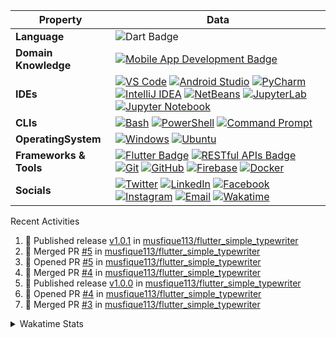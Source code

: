 <!--
<h1 align="center">Coding, debugging, and delivering greatness.</h1> 
<h4 align="center">~that's Musfique, a CSE student</h4>
<h5 align="center">Always open for new and interesting projects. Let's connect and make something awesome together.</h5>
<p align="left"> <img src="https://komarev.com/ghpvc/?username=musfique113&label=Profile%20views&color=0e75b6&style=flat" alt="musfique113" /> </p> -->


 <!--[![wakatime](https://wakatime.com/badge/user/18368562-fe00-4dd1-a78f-9403210fea47.svg)](https://wakatime.com/@18368562-fe00-4dd1-a78f-9403210fea47) -->

<!-- <details>	
<summary>Languages and Tools:</summary>
<p align="left"> <a href="https://www.gnu.org/software/bash/" target="_blank" rel="noreferrer"> <img src="https://www.vectorlogo.zone/logos/gnu_bash/gnu_bash-icon.svg" alt="bash" width="30" height="30"/> </a> <a href="https://getbootstrap.com" target="_blank" rel="noreferrer"> <img src="https://raw.githubusercontent.com/devicons/devicon/master/icons/bootstrap/bootstrap-plain-wordmark.svg" alt="bootstrap" width="30" height="30"/> </a> <a href="https://www.w3schools.com/cpp/" target="_blank" rel="noreferrer"> <img src="https://raw.githubusercontent.com/devicons/devicon/master/icons/cplusplus/cplusplus-original.svg" alt="cplusplus" width="30" height="30"/> </a> <a href="https://www.w3schools.com/css/" target="_blank" rel="noreferrer"> <img src="https://raw.githubusercontent.com/devicons/devicon/master/icons/css3/css3-original-wordmark.svg" alt="css3" width="30" height="30"/> </a> <a href="https://www.docker.com/" target="_blank" rel="noreferrer"> <img src="https://raw.githubusercontent.com/devicons/devicon/master/icons/docker/docker-original-wordmark.svg" alt="docker" width="30" height="30"/> </a> <a href="https://git-scm.com/" target="_blank" rel="noreferrer"> <img src="https://www.vectorlogo.zone/logos/git-scm/git-scm-icon.svg" alt="git" width="30" height="30"/> </a> <a href="https://www.w3.org/html/" target="_blank" rel="noreferrer"> <img src="https://raw.githubusercontent.com/devicons/devicon/master/icons/html5/html5-original-wordmark.svg" alt="html5" width="30" height="30"/> </a> <a href="https://developer.mozilla.org/en-US/docs/Web/JavaScript" target="_blank" rel="noreferrer"> <img src="https://raw.githubusercontent.com/devicons/devicon/master/icons/javascript/javascript-original.svg" alt="javascript" width="30" height="30"/> </a> <a href="https://www.linux.org/" target="_blank" rel="noreferrer"> <img src="https://raw.githubusercontent.com/devicons/devicon/master/icons/linux/linux-original.svg" alt="linux" width="30" height="30"/> </a> <a href="https://www.mysql.com/" target="_blank" rel="noreferrer"> <img src="https://raw.githubusercontent.com/devicons/devicon/master/icons/mysql/mysql-original-wordmark.svg" alt="mysql" width="30" height="30"/> </a> <a href="https://nodejs.org" target="_blank" rel="noreferrer"> <img src="https://raw.githubusercontent.com/devicons/devicon/master/icons/nodejs/nodejs-original-wordmark.svg" alt="nodejs" width="30" height="30"/> </a> <a href="https://www.oracle.com/" target="_blank" rel="noreferrer"> <img src="https://raw.githubusercontent.com/devicons/devicon/master/icons/oracle/oracle-original.svg" alt="oracle" width="30" height="30"/> </a> <a href="https://www.python.org" target="_blank" rel="noreferrer"> <img src="https://raw.githubusercontent.com/devicons/devicon/master/icons/python/python-original.svg" alt="python" width="30" height="30"/> </a> <a href="https://reactjs.org/" target="_blank" rel="noreferrer"> <img src="https://raw.githubusercontent.com/devicons/devicon/master/icons/react/react-original-wordmark.svg" alt="react" width="30" height="30"/> </a> </p>
</details>  -->

<!-- <details>
    <summary>Programming Languages and Tools</summary>
    <a href="https://github.com/search?q=user%3Amusfique113+language%3Ac"><img alt="C" src="https://custom-icon-badges.demolab.com/badge/C-03599C.svg?logo=c-in-hexagon&logoColor=white"></a>
    <a href="https://github.com/search?q=user%3Amusfique113+language%3Acpp"><img alt="C++" src="https://custom-icon-badges.demolab.com/badge/dart.svg?logo=cpp2&logoColor=white"></a>
    <a href="https://github.com/search?q=user%3Amusfique113+language%3Ajava"><img alt="Java" src="https://custom-icon-badges.demolab.com/badge/Java-007396.svg?logo=java&logoColor=white"></a>
    <a href="https://github.com/search?q=user%3Amusfique113+language%3Aassembly"><img alt="8086 Assembly" src="https://custom-icon-badges.demolab.com/badge/Assembly-525252.svg?logo=asm-hex&logoColor=white"></a>
    <a href="https://github.com/search?q=user%3Amusfique113+language%3Abash"><img alt="Bash" src="https://img.shields.io/badge/Bash-121011.svg?logo=gnu-bash&logoColor=white"></a>
    <a href="https://github.com/search?q=user%3Amusfique113+language%3Apython"><img alt="Python" src="https://img.shields.io/badge/Python-14354C.svg?logo=python&logoColor=white"></a>
    <a href="https://github.com/search?q=user%3Amusfique113+language%3Asql"><img alt="SQL" src="https://custom-icon-badges.demolab.com/badge/SQL-025E8C.svg?logo=database&logoColor=white"></a>
    <a href="https://github.com/search?q=user%3Amusfique113+language%3Ajavascript"><img alt="JavaScript" src="https://img.shields.io/badge/JavaScript-F7DF1E.svg?logo=javascript&logoColor=black"></a>
    <a href="https://github.com/search?q=user%3Amusfique113+language%3Ahtml"><img alt="HTML" src="https://img.shields.io/badge/HTML-E34F26.svg?logo=html5&logoColor=white"></a>
    <a href="https://github.com/search?q=user%3Amusfique113+language%3Amarkdown"><img alt="Markdown" src="https://img.shields.io/badge/Markdown-000000.svg?logo=markdown&logoColor=white"></a>
    <a href="https://github.com/search?q=user%3Amusfique113+language%3Atex"><img alt="LaTeX" src="https://img.shields.io/badge/LaTeX-008080.svg?logo=LaTeX&logoColor=white"></a>
  </details> -->

<!--
<details>	
<summary>Programming Languages and Tools</summary> 
<a href="" target="blank"><img align="center" src="https://skillicons.dev/icons?i=vscode,html,c,java,mysql,sqlite,linux,bash,python,dart,flutter,androidstudio,firebase,git,github,figma,latex,md,&theme=light&perline=9" height="100" width="" /></a>
</details>
-->
| Property             | Data                                                                                                                                                                                                                                                                                                                                                                                                                                                                                                                                                                                                                                                                                                                                                                                                                                                                                                                                                                                                                                                                                                                                                                                                                                                                                                                                                                                                                                                                                                                                                                                                                                                                                                                                                                                   |
|----------------------|------------------------------------------------------------------------------------------------------------------------------------------------------------------------------------------------------------------------------------------------------------------------------------------------------------------------------------------------------------------------------------------------------------------------------------------------------------------------------------------------------------------------------------------------------------------------------------------------------------------------------------------------------------------------------------------------------------------------------------------------------------------------------------------------------------------------------------------------------------------------------------------------------------------------------------------------------------------------------------------------------------------------------------------------------------------------------------------------------------------------------------------------------------------------------------------------------------------------------------------------------------------------------------------------------------------------------------------------------------------------------------------------------------------------------------------------------------------------------------------------------------------------------------------------------------------------------------------------------------------------------------------------------------------------------------------------------------------------------------------------------------------------------------------------------------------------------------------------|
| **Language**       | ![Dart Badge](https://img.shields.io/badge/-Dart-0175C2?style=flat&logo=dart&logoColor=white)|
|**Domain Knowledge**      | [![Mobile App Development Badge](https://img.shields.io/badge/-Mobile%20App%20Development-blue?style=flat&logoColor=white&logo=swift)](#) |
| **IDEs**      | [![VS Code](https://img.shields.io/badge/-VS%20Code-007ACC?logo=visual-studio-code&logoColor=white)](https://code.visualstudio.com/) [![Android Studio](https://img.shields.io/badge/-Android%20Studio-3DDC84?logo=android-studio&logoColor=white)](https://developer.android.com/studio) [![PyCharm](https://img.shields.io/badge/-PyCharm-000000?logo=pycharm&logoColor=white)](https://www.jetbrains.com/pycharm/) [![IntelliJ IDEA](https://img.shields.io/badge/-IntelliJ%20IDEA-000000?logo=intellij-idea&logoColor=white)](https://www.jetbrains.com/idea/) [![NetBeans](https://img.shields.io/badge/-NetBeans-1B6AC6?logo=apache-netbeans-ide&logoColor=white)](https://netbeans.apache.org/) [![JupyterLab](https://img.shields.io/badge/-JupyterLab-gray?logo=jupyter)](https://jupyterlab.readthedocs.io/en/stable/) [![Jupyter Notebook](https://img.shields.io/badge/-Jupyter%20Notebook-gray?logo=jupyter)](https://jupyter.org/) |
| **CLIs**      | [![Bash](https://img.shields.io/badge/-Bash-black?logo=gnu-bash)](https://www.gnu.org/software/bash/) [![PowerShell](https://img.shields.io/badge/-PowerShell-blue?logo=powershell)](https://docs.microsoft.com/en-us/powershell/) [![Command Prompt](https://img.shields.io/badge/-Command%20Prompt-blue?logo=windows)](https://en.wikipedia.org/wiki/Cmd.exe)|
|**OperatingSystem**      | [![Windows](https://img.shields.io/badge/-Windows-0078D6?logo=windows&logoColor=white)](https://www.microsoft.com/en-us/windows) [![Ubuntu](https://img.shields.io/badge/-Ubuntu-E95420?logo=ubuntu&logoColor=white)](https://ubuntu.com/) |
| **Frameworks & Tools**      | [![Flutter Badge](https://img.shields.io/badge/-Flutter-blue?style=flat&logo=flutter)](https://flutter.dev/) [![RESTful APIs Badge](https://img.shields.io/badge/-RESTful%20APIs-green?style=flat&logo=rest)](https://restfulapi.net/) [![Git](https://img.shields.io/badge/-Git-orange?logo=git)](https://git-scm.com/) [![GitHub](https://img.shields.io/badge/-GitHub-black?logo=github)](https://github.com/) [![Firebase](https://img.shields.io/badge/-Firebase-yellow?logo=firebase)](https://firebase.google.com/) [![Docker](https://img.shields.io/badge/-Docker-blue?logo=docker)](https://www.docker.com/)|
| **Socials**      | [![Twitter](https://img.shields.io/badge/-musfiquedotme-1DA1F2?style=flat&logo=Twitter&logoColor=white)](https://twitter.com/musfiquedotme) [![LinkedIn](https://img.shields.io/badge/-musfique113-0077B5?style=flat&logo=LinkedIn&logoColor=white)](https://linkedin.com/in/musfique113) [![Facebook](https://img.shields.io/badge/-musfique.me-1877F2?style=flat&logo=Facebook&logoColor=white)](https://fb.com/musfique.me) [![Instagram](https://img.shields.io/badge/-musfique.me-E4405F?style=flat&logo=Instagram&logoColor=white)](https://instagram.com/musfique.me) [![Email](https://img.shields.io/badge/Email-musfique113%40gmail.com-red?style=flat&logo=gmail&logoColor=white)](mailto:musfique113@gmail.com) [![Wakatime](https://img.shields.io/badge/-Wakatime-000000?logo=Wakatime&logoColor=#8c6dd7&style=flat)](https://wakatime.com/@musfique113) |


<summary> Recent Activities</summary>
 
<!--START_SECTION:activity-->
1. 🚀 Published release [v1.0.1](https://github.com/musfique113/flutter_simple_typewriter/releases/tag/v1.0.1) in [musfique113/flutter_simple_typewriter](https://github.com/musfique113/flutter_simple_typewriter)
2. 🎉 Merged PR [#5](https://github.com/musfique113/flutter_simple_typewriter/pull/5) in [musfique113/flutter_simple_typewriter](https://github.com/musfique113/flutter_simple_typewriter)
3. 💪 Opened PR [#5](https://github.com/musfique113/flutter_simple_typewriter/pull/5) in [musfique113/flutter_simple_typewriter](https://github.com/musfique113/flutter_simple_typewriter)
4. 🎉 Merged PR [#4](https://github.com/musfique113/flutter_simple_typewriter/pull/4) in [musfique113/flutter_simple_typewriter](https://github.com/musfique113/flutter_simple_typewriter)
5. 🚀 Published release [v1.0.0](https://github.com/musfique113/flutter_simple_typewriter/releases/tag/v1.0.0) in [musfique113/flutter_simple_typewriter](https://github.com/musfique113/flutter_simple_typewriter)
6. 💪 Opened PR [#4](https://github.com/musfique113/flutter_simple_typewriter/pull/4) in [musfique113/flutter_simple_typewriter](https://github.com/musfique113/flutter_simple_typewriter)
7. 🎉 Merged PR [#3](https://github.com/musfique113/flutter_simple_typewriter/pull/3) in [musfique113/flutter_simple_typewriter](https://github.com/musfique113/flutter_simple_typewriter)
<!--END_SECTION:activity-->

<details>	
<summary>Wakatime Stats</summary>  

<!--START_SECTION:waka-->
![Code Time](http://img.shields.io/badge/Code%20Time-1%2C365%20hrs%2052%20mins-blue)

**I'm a Night 🦉** 

```text
🌞 Morning                625 commits         ██░░░░░░░░░░░░░░░░░░░░░░░   07.48 % 
🌆 Daytime                2864 commits        █████████░░░░░░░░░░░░░░░░   34.28 % 
🌃 Evening                2816 commits        ████████░░░░░░░░░░░░░░░░░   33.70 % 
🌙 Night                  2050 commits        ██████░░░░░░░░░░░░░░░░░░░   24.54 % 
```
📅 **I'm Most Productive on Tuesday** 

```text
Monday                   1297 commits        ████░░░░░░░░░░░░░░░░░░░░░   15.52 % 
Tuesday                  1304 commits        ████░░░░░░░░░░░░░░░░░░░░░   15.61 % 
Wednesday                1243 commits        ████░░░░░░░░░░░░░░░░░░░░░   14.88 % 
Thursday                 1108 commits        ███░░░░░░░░░░░░░░░░░░░░░░   13.26 % 
Friday                   930 commits         ███░░░░░░░░░░░░░░░░░░░░░░   11.13 % 
Saturday                 1235 commits        ████░░░░░░░░░░░░░░░░░░░░░   14.78 % 
Sunday                   1238 commits        ████░░░░░░░░░░░░░░░░░░░░░   14.82 % 
```


📊 **This Week I Spent My Time On** 

```text
🕑︎ Time Zone: Asia/Dhaka

💬 Programming Languages: 
Dart                     31 hrs 14 mins      ███████████████████████░░   92.19 % 
YAML                     1 hr 5 mins         █░░░░░░░░░░░░░░░░░░░░░░░░   03.24 % 
Groovy                   31 mins             ░░░░░░░░░░░░░░░░░░░░░░░░░   01.56 % 
Java Properties          19 mins             ░░░░░░░░░░░░░░░░░░░░░░░░░   00.96 % 
Gradle                   15 mins             ░░░░░░░░░░░░░░░░░░░░░░░░░   00.77 % 

🔥 Editors: 
Android Studio           33 hrs 40 mins      █████████████████████████   99.34 % 
VS Code                  13 mins             ░░░░░░░░░░░░░░░░░░░░░░░░░   00.66 % 

🐱‍💻 Projects: 
khabar_mobile            14 hrs 39 mins      ███████████░░░░░░░░░░░░░░   43.25 % 
greener-way-flutter      7 hrs 2 mins        █████░░░░░░░░░░░░░░░░░░░░   20.76 % 
amjanata_seller          4 hrs 54 mins       ████░░░░░░░░░░░░░░░░░░░░░   14.46 % 
sm-app                   3 hrs 26 mins       ███░░░░░░░░░░░░░░░░░░░░░░   10.15 % 
amjanata_mobile          3 hrs 3 mins        ██░░░░░░░░░░░░░░░░░░░░░░░   09.02 % 

💻 Operating System: 
Windows                  33 hrs 37 mins      █████████████████████████   99.21 % 
Linux                    16 mins             ░░░░░░░░░░░░░░░░░░░░░░░░░   00.79 % 
```

**I Mostly Code in Dart** 

```text
Dart                     49 repos            █████████████████░░░░░░░░   67.12 % 
Java                     9 repos             ███░░░░░░░░░░░░░░░░░░░░░░   12.33 % 
C++                      4 repos             █░░░░░░░░░░░░░░░░░░░░░░░░   05.48 % 
CSS                      3 repos             █░░░░░░░░░░░░░░░░░░░░░░░░   04.11 % 
Jupyter Notebook         2 repos             █░░░░░░░░░░░░░░░░░░░░░░░░   02.74 % 
```




 Last Updated on 08/09/2024 @01:12:40 UTC
<!--END_SECTION:waka-->
</details>	
